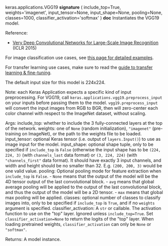 keras.applications.VGG19
__signature__
(
  include_top=True,
  weights='imagenet',
  input_tensor=None,
  input_shape=None,
  pooling=None,
  classes=1000,
  classifier_activation='softmax'
)
__doc__
Instantiates the VGG19 model.

Reference:
- [Very Deep Convolutional Networks for Large-Scale Image Recognition](
https://arxiv.org/abs/1409.1556) (ICLR 2015)

For image classification use cases, see
[this page for detailed examples](
  https://keras.io/api/applications/#usage-examples-for-image-classification-models).

For transfer learning use cases, make sure to read the
[guide to transfer learning & fine-tuning](
  https://keras.io/guides/transfer_learning/).

The default input size for this model is 224x224.

Note: each Keras Application expects a specific kind of input preprocessing.
For VGG19, call `keras.applications.vgg19.preprocess_input` on your
inputs before passing them to the model.
`vgg19.preprocess_input` will convert the input images from RGB to BGR,
then will zero-center each color channel with respect to the ImageNet
dataset, without scaling.

Args:
    include_top: whether to include the 3 fully-connected
        layers at the top of the network.
    weights: one of `None` (random initialization),
        `"imagenet"` (pre-training on ImageNet),
        or the path to the weights file to be loaded.
    input_tensor: optional Keras tensor
        (i.e. output of `layers.Input()`)
        to use as image input for the model.
    input_shape: optional shape tuple, only to be specified
        if `include_top` is `False` (otherwise the input shape
        has to be `(224, 224, 3)`
        (with `channels_last` data format) or
        `(3, 224, 224)` (with `"channels_first"` data format).
        It should have exactly 3 input channels,
        and width and height should be no smaller than 32.
        E.g. `(200, 200, 3)` would be one valid value.
    pooling: Optional pooling mode for feature extraction
        when `include_top` is `False`.
        - `None` means that the output of the model will be
            the 4D tensor output of the
            last convolutional block.
        - `avg` means that global average pooling
            will be applied to the output of the
            last convolutional block, and thus
            the output of the model will be a 2D tensor.
        - `max` means that global max pooling will
            be applied.
    classes: optional number of classes to classify images
        into, only to be specified if `include_top` is `True`, and
        if no `weights` argument is specified.
    classifier_activation: A `str` or callable. The activation function to
        use on the "top" layer. Ignored unless `include_top=True`. Set
        `classifier_activation=None` to return the logits of the "top"
        layer.  When loading pretrained weights, `classifier_activation` can
        only be `None` or `"softmax"`.

Returns:
    A model instance.
